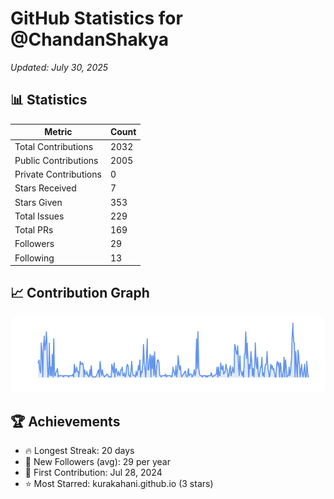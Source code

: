 # GitHub Statistics for @ChandanShakya
*Updated: July 30, 2025*

## 📊 Statistics
| Metric | Count |
|--------|--------|
| Total Contributions | 2032 |
| Public Contributions | 2005 |
| Private Contributions | 0 |
| Stars Received | 7 |
| Stars Given | 353 |
| Total Issues | 229 |
| Total PRs | 169 |
| Followers | 29 |
| Following | 13 |

## 📈 Contribution Graph

![Contribution Graph](./contribution_graph.png)

## 🏆 Achievements

- 🔥 Longest Streak: 20 days
- 👥 New Followers (avg): 29 per year
- 📅 First Contribution: Jul 28, 2024
- ⭐ Most Starred: kurakahani.github.io (3 stars)
